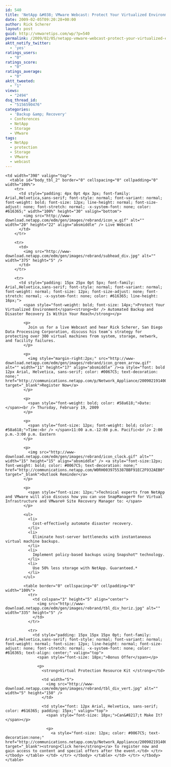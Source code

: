 ```yaml
---
id: 540
title: 'NetApp &#038; VMware Webcast: Protect Your Virtualized Environment'
date: 2009-02-05T09:20:28+00:00
author: Rick Scherer
layout: post
guid: http://vmwaretips.com/wp/?p=540
permalink: /2009/02/05/netapp-vmware-webcast-protect-your-virtualized-environment/
aktt_notify_twitter:
  - 'yes'
ratings_users:
  - "0"
ratings_score:
  - "0"
ratings_average:
  - "0"
aktt_tweeted:
  - "1"
views:
  - "2494"
dsq_thread_id:
  - "5156590476"
categories:
  - 'Backup &amp; Recovery'
  - Conferences
  - NetApp
  - Storage
  - VMware
tags:
  - NetApp
  - protection
  - Storage
  - VMware
  - webcast
---
```

<table style="height: 638px;" border="0" cellspacing="0" cellpadding="0" width="496">
  <tr>
    <!-- content --></p> 
    
    <td width="398" valign="top">
      <table id="body_tbl_2" border="0" cellspacing="0" cellpadding="0" width="100%">
        <tr>
          <td style="padding: 4px 0pt 4px 3px; font-family: Arial,Helvetica,sans-serif; font-style: normal; font-variant: normal; font-weight: bold; font-size: 12px; line-height: normal; font-size-adjust: none; font-stretch: normal; -x-system-font: none; color: #616365;" width="100%" height="30" valign="bottom">
            <img src="http://www-download.netapp.com/edm/gen/images/rebrand/icon_w.gif" alt="" width="20" height="22" align="absmiddle" /> Live Webcast
          </td>
        </tr>
        
        <tr>
          <td>
            <img src="http://www-download.netapp.com/edm/gen/images/rebrand/subhead_div.jpg" alt="" width="375" height="5" />
          </td>
        </tr>
        
        <tr>
          <td style="padding: 15px 25px 0pt 5px; font-family: Arial,Helvetica,sans-serif; font-style: normal; font-variant: normal; font-weight: normal; font-size: 12px; font-size-adjust: none; font-stretch: normal; -x-system-font: none; color: #616365; line-height: 16px;">
            <span style="font-weight: bold; font-size: 14px;">Protect Your Virtualized Environment</span><strong><br /> Automated Backup and Disaster Recovery Is Within Your Reach</strong></p> 
            
            <p>
              Join us for a live Webcast and hear Rick Scherer, San Diego Data Processing Corporation, discuss his team’s strategy for protecting over 300 virtual machines from system, storage, network, and facility failures.
            </p>
            
            <p>
              <img style="margin-right:2px;" src="http://www-download.netapp.com/edm/gen/images/rebrand/icon_green_arrow.gif" alt="" width="11" height="17" align="absmiddle" /><a style="font: bold 12px Arial, Helvetica, sans-serif; color: #0067C5; text-decoration: none;" href="http://communications.netapp.com/p/Network_Appliance/20090219140000WL" target="_blank">Register Now</a>
            </p>
            
            <p>
              <span style="font-weight: bold; color: #58a618;">Date:</span><br /> Thursday, February 19, 2009
            </p>
            
            <p>
              <span style="font-size: 12px; font-weight: bold; color: #58a618;">Time:<br /> </span>11:00 a.m.-12:00 p.m. Pacific<br /> 2:00 p.m.-3:00 p.m. Eastern
            </p>
            
            <p>
              <img src="http://www-download.netapp.com/edm/gen/images/rebrand/icon_clock.gif" alt="" width="15" height="15" align="absmiddle" /> <a style="font-size:12px; font-weight: bold; color: #0067C5; text-decoration: none;" href="http://communications.netapp.com/W0RH0039755387BBF91EC2F932AEB0" target="_blank">Outlook Reminder</a>
            </p>
            
            <p>
              <span style="font-size: 12px;">Technical experts from NetApp and VMware will also discuss how you can use SnapManager® for Virtual Infrastructure and VMware® Site Recovery Manager to: </span>
            </p>
            
            <ul>
              <li>
                Cost-effectively automate disaster recovery.
              </li>
              <li>
                Eliminate host-server bottlenecks with instantaneous virtual machine backups.
              </li>
              <li>
                Implement policy-based backups using Snapshot™ technology.
              </li>
              <li>
                Use 50% less storage with NetApp. Guaranteed.*
              </li>
            </ul>
            
            <table border="0" cellspacing="0" cellpadding="0" width="100%">
              <tr>
                <td colspan="3" height="5" align="center">
                  <img src="http://www-download.netapp.com/edm/gen/images/rebrand/tbl_div_horiz.jpg" alt="" width="335" height="5" />
                </td>
              </tr>
              
              <tr>
                <td style="padding: 15px 15px 15px 0pt; font-family: Arial,Helvetica,sans-serif; font-style: normal; font-variant: normal; font-weight: normal; font-size: 12px; line-height: normal; font-size-adjust: none; font-stretch: normal; -x-system-font: none; color: #616365; text-align: center;" valign="top">
                  <span style="font-size: 18px;">Bonus Offer</span></p> 
                  
                  <p>
                    <strong>Virtual Protection Resource Kit </strong></td> 
                    
                    <td width="5">
                      <img src="http://www-download.netapp.com/edm/gen/images/rebrand/tbl_div_vert.jpg" alt="" width="5" height="150" />
                    </td>
                    
                    <td style="font: 12px Arial, Helvetica, sans-serif; color: #616365; padding: 15px;" valign="top">
                      <span style="font-size: 18px;">Can&#8217;t Make It?</span></p> 
                      
                      <p>
                        <a style="font-size: 12px; color: #0067C5; text-decoration:none;" href="http://communications.netapp.com/p/Network_Appliance/20090219140000WL" target="_blank"><strong>Click here</strong></a> to register now and gain access to content and special offers after the event.</td> </tr> </tbody> </table> </td> </tr> </tbody> </table> </td> </tr> </tbody> </table>